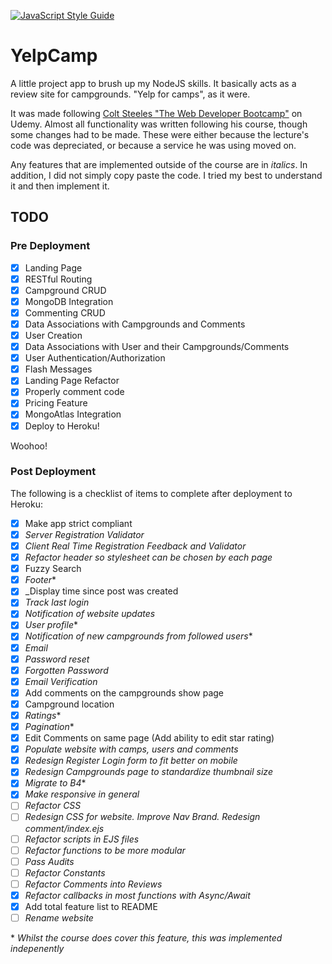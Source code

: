 [![JavaScript Style Guide](https://img.shields.io/badge/code_style-standard-brightgreen.svg)](https://standardjs.com)

# YelpCamp

A little project app to brush up my NodeJS skills. It basically acts as a review site for campgrounds. "Yelp for camps", as it were.

It was made following [Colt Steeles "The Web Developer Bootcamp"](https://www.udemy.com/course/the-web-developer-bootcamp) on Udemy. Almost all functionality was written following his course, though some changes had to be made. These were either because the lecture's code was depreciated, or because a service he was using moved on.

Any features that are implemented outside of the course are in _italics_.
In addition, I did not simply copy paste the code. I tried my best to understand
it and then implement it. 
## TODO

### Pre Deployment
- [x] Landing Page
- [x] RESTful Routing
- [x] Campground CRUD
- [x] MongoDB Integration
- [x] Commenting CRUD
- [x] Data Associations with Campgrounds and Comments
- [x] User Creation
- [x] Data Associations with User and their Campgrounds/Comments
- [x] User Authentication/Authorization
- [x] Flash Messages
- [x] Landing Page Refactor
- [x] Properly comment code
- [x] Pricing Feature
- [x] MongoAtlas Integration
- [x] Deploy to Heroku!

Woohoo!

### Post Deployment
The following is a checklist of items to complete after deployment to Heroku:
- [x] Make app strict compliant
- [x] _Server Registration Validator_
- [x] _Client Real Time Registration Feedback and Validator_
- [x] _Refactor header so stylesheet can be chosen by each page_
- [x] Fuzzy Search
- [x] _Footer_\*
- [x] _Display time since post was created
- [x] _Track last login_
- [x] _Notification of website updates_
- [x] _User profile_\*
- [x] _Notification of new campgrounds from followed users_\*
- [x] _Email_
- [x] _Password reset_
- [x] _Forgotten Password_
- [x] _Email Verification_
- [x] Add comments on the campgrounds show page
- [x] Campground location
- [x] _Ratings_\*
- [x] _Pagination_\*
- [x] Edit Comments on same page (Add ability to edit star rating)
- [x] _Populate website with camps, users and comments_
- [x] _Redesign Register Login form to fit better on mobile_
- [x] _Redesign Campgrounds page to standardize thumbnail size_
- [x] _Migrate to B4_\*
- [x] _Make responsive in general_
- [ ] _Refactor CSS_
- [ ] _Redesign CSS for website. Improve Nav Brand. Redesign comment/index.ejs_
- [ ] _Refactor scripts in EJS files_
- [ ] _Refactor functions to be more modular_
- [ ] _Pass Audits_
- [ ] _Refactor Constants_
- [ ] _Refactor Comments into Reviews_
- [x] _Refactor callbacks in most functions with Async/Await_
- [x] Add total feature list to README
- [ ] _Rename website_

\* _Whilst the course does cover this feature, this was implemented indepenently_